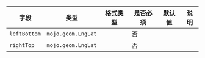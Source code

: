 | 字段 | 类型 | 格式类型 | 是否必须 | 默认值 | 说明 |
|---|---|---|---|---|---|
| `leftBottom` | `mojo.geom.LngLat` |  | 否 |  |
| `rightTop` | `mojo.geom.LngLat` |  | 否 |  |
